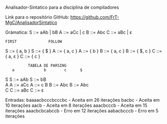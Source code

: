 Analisador-Sintatico para a disciplina de compiladores

Link para o repositório GitHub:
https://github.com/FrT-MgC/AnalisadorSintatico

Grámatica:
S ::= aAb | bB
A ::= aCc | c
B ::= Abc
C ::= aBc | ε

    FIRST			   FOLLOW
S ::= { a, b }		S ::= { $ }
A ::= { a, c }		A ::= { b }
B ::= { a, c }		B ::= { $, c }
C ::= { a, ε }		C ::= { c }


              TABELA DE PARSING
	   a		     b		  c		 $
S	S ::= aAb	  S ::= bB		
A	A ::= aCc			    A ::= c	
B	B ::= Abc			    B ::= Abc	
C	C ::= aBc			    C ::= ε	



Entradas:
baaaacbcccbcccbc - Aceita em 26 iterações
bacbc            - Aceita em 10 iterações
aacb			 - Aceita em 8 iterações
aaacbcccb        - Aceita em 15 iterações
aaacbcbcabccb    - Erro em 12 iterações
aabacbcccb       - Erro em 5 iterações